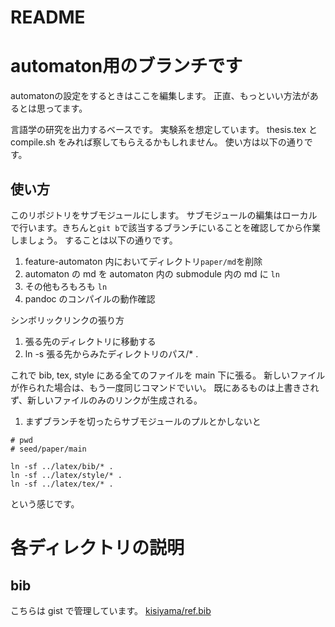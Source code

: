# README

# automaton用のブランチです

automatonの設定をするときはここを編集します。
正直、もっといい方法があるとは思ってます。

言語学の研究を出力するベースです。
実験系を想定しています。
thesis.tex と compile.sh をみれば察してもらえるかもしれません。
使い方は以下の通りです。

## 使い方

このリポジトリをサブモジュールにします。
サブモジュールの編集はローカルで行います。きちんと`git b`で該当するブランチにいることを確認してから作業しましょう。
することは以下の通りです。

1. feature-automaton 内においてディレクトリ`paper/md`を削除
1. automaton の md を automaton 内の submodule 内の md に `ln`
1. その他もろもろも `ln`
1. pandoc のコンパイルの動作確認

シンボリックリンクの張り方
1. 張る先のディレクトリに移動する
1. ln -s 張る先からみたディレクトリのパス/* .

これで bib, tex, style にある全てのファイルを main 下に張る。
新しいファイルが作られた場合は、もう一度同じコマンドでいい。
既にあるものは上書きされず、新しいファイルのみのリンクが生成される。


1. まずブランチを切ったらサブモジュールのプルとかしないと

```shell
# pwd
# seed/paper/main

ln -sf ../latex/bib/* .
ln -sf ../latex/style/* .
ln -sf ../latex/tex/* .
```

という感じです。


# 各ディレクトリの説明

## bib

こちらは gist で管理しています。
[kisiyama/ref.bib](https://gist.github.com/kisiyama/0f615ecb4ec47c9cfdec60c62c22b5f1)
